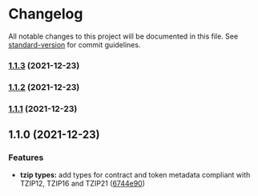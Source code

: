 # Changelog

All notable changes to this project will be documented in this file. See [standard-version](https://github.com/conventional-changelog/standard-version) for commit guidelines.

### [1.1.3](https://github.com/klarluft/tzklar/compare/v1.1.2...v1.1.3) (2021-12-23)

### [1.1.2](https://github.com/klarluft/tzklar/compare/v1.1.1...v1.1.2) (2021-12-23)

### [1.1.1](https://github.com/klarluft/tzklar/compare/v1.1.0...v1.1.1) (2021-12-23)

## 1.1.0 (2021-12-23)


### Features

* **tzip types:** add types for contract and token metadata compliant with TZIP12, TZIP16 and TZIP21 ([6744e90](https://github.com/klarluft/tzklar/commit/6744e90bac9f523a7ae0ba0aa34c0bd962d381dc))
